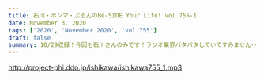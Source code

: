 ```yaml
---
title: 石川・ホンマ・ぶるんのBe-SIDE Your Life! vol.755-1
date: November 3, 2020
tags: ['2020', 'November 2020', 'vol.755']
draft: false
summary: 10/29収録！今回も石川さんのみです！ラジオ業界バタバタしていてすみません･･･
---
```


http://project-phi.ddo.jp/ishikawa/ishikawa755_1.mp3